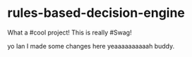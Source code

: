 # rules-based-decision-engine
What a #cool project!
This is really #Swag!

yo Ian I made some changes here
yeaaaaaaaaaah buddy.